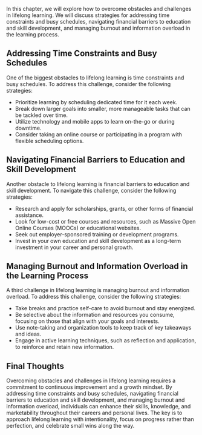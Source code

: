 
In this chapter, we will explore how to overcome obstacles and challenges in lifelong learning. We will discuss strategies for addressing time constraints and busy schedules, navigating financial barriers to education and skill development, and managing burnout and information overload in the learning process.

Addressing Time Constraints and Busy Schedules
----------------------------------------------

One of the biggest obstacles to lifelong learning is time constraints and busy schedules. To address this challenge, consider the following strategies:

* Prioritize learning by scheduling dedicated time for it each week.
* Break down larger goals into smaller, more manageable tasks that can be tackled over time.
* Utilize technology and mobile apps to learn on-the-go or during downtime.
* Consider taking an online course or participating in a program with flexible scheduling options.

Navigating Financial Barriers to Education and Skill Development
----------------------------------------------------------------

Another obstacle to lifelong learning is financial barriers to education and skill development. To navigate this challenge, consider the following strategies:

* Research and apply for scholarships, grants, or other forms of financial assistance.
* Look for low-cost or free courses and resources, such as Massive Open Online Courses (MOOCs) or educational websites.
* Seek out employer-sponsored training or development programs.
* Invest in your own education and skill development as a long-term investment in your career and personal growth.

Managing Burnout and Information Overload in the Learning Process
-----------------------------------------------------------------

A third challenge in lifelong learning is managing burnout and information overload. To address this challenge, consider the following strategies:

* Take breaks and practice self-care to avoid burnout and stay energized.
* Be selective about the information and resources you consume, focusing on those that align with your goals and interests.
* Use note-taking and organization tools to keep track of key takeaways and ideas.
* Engage in active learning techniques, such as reflection and application, to reinforce and retain new information.

Final Thoughts
--------------

Overcoming obstacles and challenges in lifelong learning requires a commitment to continuous improvement and a growth mindset. By addressing time constraints and busy schedules, navigating financial barriers to education and skill development, and managing burnout and information overload, individuals can enhance their skills, knowledge, and marketability throughout their careers and personal lives. The key is to approach lifelong learning with intentionality, focus on progress rather than perfection, and celebrate small wins along the way.
